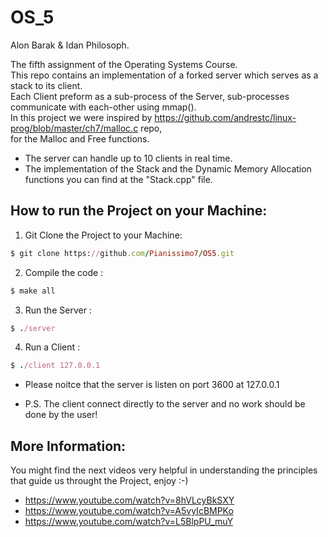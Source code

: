 # OS_5

Alon Barak & Idan Philosoph. <br>

The fifth assignment of the Operating Systems Course.<br>
This repo contains an implementation of a forked server which serves as a stack to its client.<br>
Each Client preform as a sub-process of the Server, sub-processes communicate with each-other using mmap(). <br>
In this project we were inspired by https://github.com/andrestc/linux-prog/blob/master/ch7/malloc.c repo,<br>
for the Malloc and Free functions.<br>

- The server can handle up to 10 clients in real time.<br>
- The implementation of the Stack and the Dynamic Memory Allocation functions you can find at the "Stack.cpp" file.<br>

## How to run the Project on your Machine:<br>

1. Git Clone the Project to your Machine:
```ruby
$ git clone https://github.com/Pianissimo7/OS5.git
```
2. Compile the code : 
```ruby
$ make all
```
3. Run the Server :
```ruby
$ ./server
```
4. Run a Client :
```ruby
$ ./client 127.0.0.1
```

- Please noitce that the server is listen on port 3600 at 127.0.0.1 

- P.S. The client connect directly to the server and no work should be done by the user!

## More Information: <br>

You might find the next videos very helpful in understanding the principles that guide us throught the Project, enjoy :-) <br>
- https://www.youtube.com/watch?v=8hVLcyBkSXY <br>
- https://www.youtube.com/watch?v=A5vyIcBMPKo <br>
- https://www.youtube.com/watch?v=L5BlpPU_muY <br>
